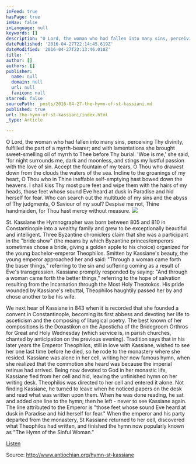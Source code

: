 ```yaml
---
inFeed: true
hasPage: true
inNav: false
inLanguage: null
keywords: []
description: "O Lord, the woman who had fallen into many sins, perceiving Thy divinity, fulfilled the part of a myrrh-bearer; and with lamentations she brought sweet-smelling oil of myrrh to Thee before Thy burial. 'Woe is me,' she said, 'for night surrounds me, dark and moonless, and stings my lustful passion with the love of sin. Accept the fountain of my tears, O Thou who drawest down from the clouds the waters of the sea. Incline to the groanings of my heart, O Thou who in Thine ineffable self-emptying hast bowed down the heavens. I shall kiss Thy most pure feet and wipe them with the hairs of my heads, those feet whose sound Eve heard at dusk in Paradise and hid herself for fear. Who can search out the multitude of my sins and the abyss of Thy judgments, O Saviour of my soul? Despise me not, Thine handmaiden, for Thou hast mercy without measure."
datePublished: '2016-04-27T22:14:45.619Z'
dateModified: '2016-04-27T22:13:46.010Z'
title: ''
author: []
authors: []
publisher:
  name: null
  domain: null
  url: null
  favicon: null
starred: false
sourcePath: _posts/2016-04-27-the-hymn-of-st-kassiani.md
published: true
url: the-hymn-of-st-kassiani/index.html
_type: Article

---
```

O Lord, the woman who had fallen into many sins, perceiving Thy divinity, fulfilled the part of a myrrh-bearer; and with lamentations she brought sweet-smelling oil of myrrh to Thee before Thy burial. 'Woe is me,' she said, 'for night surrounds me, dark and moonless, and stings my lustful passion with the love of sin. Accept the fountain of my tears, O Thou who drawest down from the clouds the waters of the sea. Incline to the groanings of my heart, O Thou who in Thine ineffable self-emptying hast bowed down the heavens. I shall kiss Thy most pure feet and wipe them with the hairs of my heads, those feet whose sound Eve heard at dusk in Paradise and hid herself for fear. Who can search out the multitude of my sins and the abyss of Thy judgments, O Saviour of my soul? Despise me not, Thine handmaiden, for Thou hast mercy without measure.
![](https://the-grid-user-content.s3-us-west-2.amazonaws.com/812fd52f-062b-4627-b862-57213f89abde.jpg)

St. Kassiane the Hymnographer was born between 805 and 810 in Constantinople into a wealthy family and grew to be exceptionally beautiful and intelligent. Three Byzantine chroniclers claim that she was a participant in the "bride show" (the means by which Byzantine princes/emperors sometimes chose a bride, giving a golden apple to his choice) organized for the young bachelor-emperor Theophilos. Smitten by Kassiane's beauty, the young emperor approached her and said: "Through a woman came forth the baser things," referring to the sin and suffering coming as a result of Eve's transgression. Kassiane promptly responded by saying: "And through a woman came forth the better things," referring to the hope of salvation resulting from the Incarnation through the Most Holy Theotokos. His pride wounded by Kassiane's rebuttal, Theophilos haughtily passed her by and chose another to be his wife. 

We next hear of Kassiane in 843 when it is recorded that she founded a convent in Constantinople, becoming its first abbess and devoting her life to asceticism and the composing of liturgical poetry. The best known of her compositions is the Doxastikon on the Aposticha of the Bridegroom Orthros for Great and Holy Wednesday (which service is, in parish churches, chanted by anticipation on the previous evening). Tradition says that in his later years the Emperor Theophilos, still in love with Kassiane, wished to see her one last time before he died, so he rode to the monastery where she resided. Kassiane was alone in her cell, writing her now famous hymn, when she realized that the commotion she heard was because the imperial retinue had arrived. Being now devoted to God in her monastic life, Kassiane fled from her cell and hid, leaving the unfinished hymn on her writing desk. Theophilos was directed to her cell and entered it alone. Not finding Kassiane, he turned to leave when he noticed papers on the desk and read what was written upon them. When he was done reading, he sat and added one line to the hymn; then he left - never to see Kassiane again. The line attributed to the Emperor is "those feet whose sound Eve heard at dusk in Paradise and hid herself for fear." When the emperor and his party departed from the monastery, St Kassiane returned to her cell, discovered what Theophilos had written, and finished the hymn now popularly known as "The Hymn of the Sinful Woman."

[Listen][0]

Source: http://www.antiochian.org/hymn-st-kassiane

[0]: https://soundcloud.com/antiochian-archdiocese/hymn-of-st-kassiani